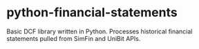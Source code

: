 # python-financial-statements
Basic DCF library written in Python. Processes historical financial statements pulled from SimFin and UniBit APIs. 
